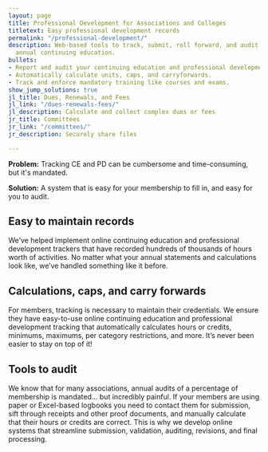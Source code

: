 ```yaml
---
layout: page
title: Professional Development for Associations and Colleges
titletext: Easy professional development records
permalink: "/professional-development/"
description: Web-based tools to track, submit, roll forward, and audit all required
  annual continuing education.
bullets:
- Report and audit your continuing education and professional development.
- Automatically calculate units, caps, and carryforwards.
- Track and enforce mandatory training like courses and exams.
show_jump_solutions: true
jl_title: Dues, Renewals, and Fees
jl_link: "/dues-renewals-fees/"
jl_description: Calculate and collect complex dues or fees
jr_title: Committees
jr_link: "/committees/"
jr_description: Securely share files

---
```

**Problem:** Tracking CE and PD can be cumbersome and time-consuming, but it's mandated.

**Solution:** A system that is easy for your membership to fill in, and easy for you to audit.

## Easy to maintain records

We’ve helped implement online continuing education and professional development trackers that have recorded hundreds of thousands of hours worth of activities. No matter what your annual statements and calculations look like, we’ve handled something like it before.

## Calculations, caps, and carry forwards

For members, tracking is necessary to maintain their credentials. We ensure they have easy-to-use online continuing education and professional development tracking that automatically calculates hours or credits, minimums, maximums, per category restrictions, and more. It’s never been easier to stay on top of it!

## Tools to audit

We know that for many associations, annual audits of a percentage of membership is mandated... but incredibly painful. If your members are using paper or Excel-based logbooks you need to contact them for submission, sift through receipts and other proof documents, and manually calculate that their hours or credits are correct. This is why we develop online systems that streamline submission, validation, auditing, revisions, and final processing.
